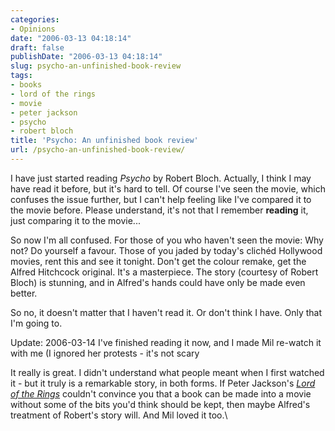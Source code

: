 ```yaml
---
categories:
- Opinions
date: "2006-03-13 04:18:14"
draft: false
publishDate: "2006-03-13 04:18:14"
slug: psycho-an-unfinished-book-review
tags:
- books
- lord of the rings
- movie
- peter jackson
- psycho
- robert bloch
title: 'Psycho: An unfinished book review'
url: /psycho-an-unfinished-book-review/
---
```

I have just started reading *Psycho* by Robert Bloch. Actually, I think
I may have read it before, but it's hard to tell. Of course I've seen
the movie, which confuses the issue further, but I can't help feeling
like I've compared it to the movie before. Please understand, it's not
that I remember **reading** it, just comparing it to the movie...

So now I'm all confused. For those of you who haven't seen the movie:
Why not? Do yourself a favour. Those of you jaded by today's clichéd
Hollywood movies, rent this and see it tonight. Don't get the colour
remake, get the Alfred Hitchcock original. It's a masterpiece. The story
(courtesy of Robert Bloch) is stunning, and in Alfred's hands could have
only be made even better.

So no, it doesn't matter that I haven't read it. Or don't think I have.
Only that I'm going to.

<span class="date">Update: 2006-03-14</span> I've finished reading it
now, and I made Mil re-watch it with me (I ignored her protests - it's
not scary

It really is great. I didn't understand what people meant when I first
watched it - but it truly is a remarkable story, in both forms. If Peter
Jackson's [*Lord of the
Rings*](http://imdb.com/title/tt0120737/ "imdb entry for Fellowship of the Ring")
couldn't convince you that a book can be made into a movie without some
of the bits you'd think should be kept, then maybe Alfred's treatment of
Robert's story will. And Mil loved it too.\
